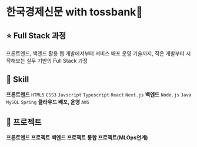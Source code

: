 # 한국경제신문 with tossbank💭

## ⭐ Full Stack 과정
프론트엔드, 백엔드 활용 웹 개발에서부터 서비스 배포 운영 기술까지, 작은 개발부터 시작해보는 실무 기반의 Full Stack 과정

## 🔨 Skill
**프론트엔드**
`HTML5` `CSS3` `Javscript` `Typescript` `React` `Next.js`
**백엔드**
`Node.js` `Java` `MySQL` `Spring`
**클라우드 배포, 운영**
`AWS` 

## 📁 프로젝트
**프론트엔드 프로젝트**
**백엔드 프로젝트**
**통합 프로젝트(MLOps연계)**
